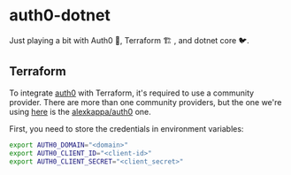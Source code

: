 # auth0-dotnet

Just playing a bit with Auth0 🔐, Terraform 🏗️ , and dotnet core 🐦.

## Terraform

To integrate [auth0](https://auth0.com/) with Terraform, it's required to use a community provider. There are more than one community providers, but the one we're using [here](./src/Terraform/main.tf) is the [alexkappa/auth0](https://registry.terraform.io/providers/alexkappa/auth0/latest/docs) one.

First, you need to store the credentials in environment variables:

```bash
export AUTH0_DOMAIN="<domain>"
export AUTH0_CLIENT_ID="<client-id>"
export AUTH0_CLIENT_SECRET="<client_secret>"
```
